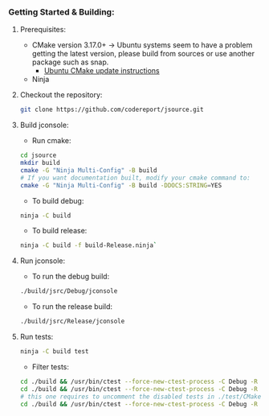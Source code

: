 ### Getting Started & Building:
1. Prerequisites:
   * CMake version 3.17.0+ -> Ubuntu systems seem to have a problem getting the latest version, please build from sources or use another package such as snap. 
     * [Ubuntu CMake update instructions](https://apt.kitware.com/)
   * Ninja
2. Checkout the repository:
    ```sh
    git clone https://github.com/codereport/jsource.git
    ```
3. Build jconsole:    
   * Run cmake:
    ```sh
    cd jsource
    mkdir build
    cmake -G "Ninja Multi-Config" -B build
    # If you want documentation built, modify your cmake command to:
    cmake -G "Ninja Multi-Config" -B build -DDOCS:STRING=YES
    ```
   * To build debug:
    ```sh
    ninja -C build 
    ```
   * To build release:
    ```sh
    ninja -C build -f build-Release.ninja` 
    ```
4. Run jconsole:
   * To run the debug build:
    ```sh
    ./build/jsrc/Debug/jconsole
    ```
   * To run the release build:
    ```sh
    ./build/jsrc/Release/jconsole
    ```
5. Run tests:
    ```sh
    ninja -C build test
    ```
   * Filter tests:

    ```sh
   cd ./build && /usr/bin/ctest --force-new-ctest-process -C Debug -R hare_ && cd .. #fast
   cd ./build && /usr/bin/ctest --force-new-ctest-process -C Debug -R tortoise_ && cd .. #slow
   # this one requires to uncomment the disabled tests in ./test/CMakeLists.txt
   cd ./build && /usr/bin/ctest --force-new-ctest-process -C Debug -R disabled_ && cd ..
   ```
   
